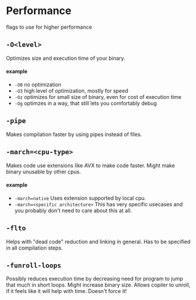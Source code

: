 # Performance
flags to use for higher performance

## `-O<level>`
Optimizes size and execution time of your binary.
#### example
- `-O0` no optimization
- `-O3` high level of optimization, mostly for speed
- `-Oz` optimizes for small size of binary, even for cost of execution time
- `-Og` optimzes in a way, that still lets you comfortably debug


## `-pipe`
Makes compilation faster by using pipes instead of files.

## `-march=<cpu-type>`
Makes code use extensions like AVX to make code faster. Might make binary unusable by other cpus.
#### example
- `-march=native` Uses extension supported by local cpu.
- `-march=<specific architecture>` This has very specific usecases and you probably don't need to care about this at all.

## `-flto`
Helps with "dead code" reduction and linking in general. Has to be specified in all compilation steps.

## `-funroll-loops`
Possibly reduces execution time by decreasing need for program to jump that much in short loops. Might increase binary size. Allows copiler to unroll, if it feels like it will help with time. Doesn't force it!
